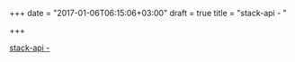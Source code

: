 +++
date = "2017-01-06T06:15:06+03:00"
draft = true
title = "stack-api -  "

+++

<p><a href="https://t.co/r3b3hvlvWa">stack-api -  </a></p>
